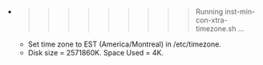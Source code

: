 * >>>>>>>>> Running inst-min-con-xtra-timezone.sh ...
  * Set time zone to EST (America/Montreal) in /etc/timezone.
  * Disk size = 2571860K. Space Used = 4K.
